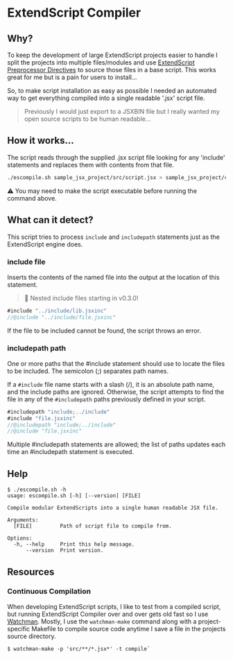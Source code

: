 # ExtendScript Compiler

## Why?

To keep the development of large ExtendScript projects easier to handle I split the projects into multiple files/modules and use [ExtendScript Preprocessor Directives](https://extendscript.docsforadobe.dev/extendscript-tools-features/preprocessor-directives.html) to source those files in a base script. This works great for me but is a pain for users to install...

So, to make script installation as easy as possible I needed an automated way to get everything compiled into a single readable '.jsx' script file.

> Previously I would just export to a JSXBIN file but I really wanted my open source scripts to be human readable...

## How it works...

The script reads through the supplied .jsx script file looking for any 'include' statements and replaces them with contents from that file.

```bash
./escompile.sh sample_jsx_project/src/script.jsx > sample_jsx_project/compiledScript.jsx
```

⚠️ You may need to make the script executable before running the command above.

## What can it detect?

This script tries to process `include` and `includepath` statements just as the ExtendScript engine does.

### include file

Inserts the contents of the named file into the output at the location of this statement.

> 🙌 Nested include files starting in v0.3.0!

```javascript
#include "../include/lib.jsxinc"
//@include "../include/file.jsxinc"
```

If the file to be included cannot be found, the script throws an error.

### includepath path

One or more paths that the #include statement should use to locate the files to be included. The semicolon (;) separates path names.

If a `#include` file name starts with a slash (/), it is an absolute path name, and the include paths are ignored. Otherwise, the script attempts to find the file in any of the `#includepath` paths previously defined in your script.

```javascript
#includepath "include;../include"
#include "file.jsxinc"
//@includepath "include;../include"
//@include "file.jsxinc"
```

Multiple #includepath statements are allowed; the list of paths updates each time an #includepath statement is executed.

## Help

```
$ ./escompile.sh -h
usage: escompile.sh [-h] [--version] [FILE]

Compile modular ExtendScripts into a single human readable JSX file.

Arguments:
  [FILE]         Path of script file to compile from.

Options:
  -h, --help     Print this help message.
      --version  Print version.

```

## Resources

### Continuous Compilation

When developing ExtendScript scripts, I like to test from a compiled script, but running ExtendScript Compiler over and over gets old fast so I use [Watchman](https://github.com/facebook/watchman). Mostly, I use the  `watchman-make` command along with a project-specific Makefile to compile source code anytime I save a file in the projects source directory.

```
$ watchman-make -p 'src/**/*.jsx*' -t compile`
```
